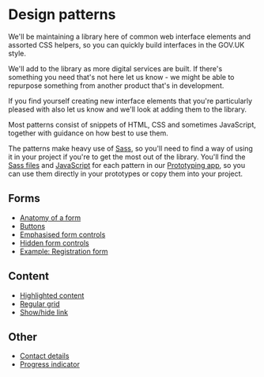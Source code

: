 # Design patterns

We'll be maintaining a library here of common web interface elements and assorted CSS helpers, so you can quickly build interfaces in the GOV.UK style.

We'll add to the library as more digital services are built. If there's something you need that's not here let us know - we might be able to repurpose something from another product that's in development.

If you find yourself creating new interface elements that you're particularly pleased with also let us know and we'll look at adding them to the library.

Most patterns consist of snippets of HTML, CSS and sometimes JavaScript, together with guidance on how best to use them.

The patterns make heavy use of [Sass](http://sass-lang.com/), so you'll need to find a way of using it in your project if you're to get the most out of the library. You'll find the [Sass files](https://github.com/alphagov/prototyping/tree/master/_includes/stylesheets/design-patterns) and [JavaScript](https://github.com/alphagov/prototyping/tree/master/_includes/javascripts/design-patterns) for each pattern in our [Prototyping app](https://github.com/alphagov/prototyping/), so you can use them directly in your prototypes or copy them into your project.

## Forms

* [Anatomy of a form](http://govuk-prototyping.herokuapp.com/website-toolkit/design-patterns/form-anatomy.html)
* [Buttons](http://govuk-prototyping.herokuapp.com/website-toolkit/design-patterns/buttons.html)
* [Emphasised form controls](http://govuk-prototyping.herokuapp.com/website-toolkit/design-patterns/emphasised-form-controls.html)
* [Hidden form controls](http://govuk-prototyping.herokuapp.com/website-toolkit/design-patterns/hidden-form-controls.html)
* [Example: Registration form](http://govuk-prototyping.herokuapp.com/website-toolkit/design-patterns/registration-form.html)

## Content

* [Highlighted content](http://govuk-prototyping.herokuapp.com/website-toolkit/design-patterns/highlighted-content.html)
* [Regular grid](http://govuk-prototyping.herokuapp.com/website-toolkit/design-patterns/regular-grid.html)
* [Show/hide link](http://govuk-prototyping.herokuapp.com/website-toolkit/design-patterns/show-hide.html)

## Other

* [Contact details](http://govuk-prototyping.herokuapp.com/website-toolkit/design-patterns/contact-details.html)
* [Progress indicator](http://govuk-prototyping.herokuapp.com/website-toolkit/design-patterns/progress-indicator.html)